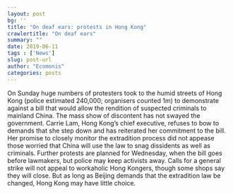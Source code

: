 ```yaml
---
layout: post
bg: ''
title: "On deaf ears: protests in Hong Kong"
crawlertitle: "On deaf ears"
summary: ""
date: 2019-06-11
tags : ['News']
slug: post-url
author: "Ecomonis"
categories: posts
---
```

On Sunday huge numbers of protesters took to the humid streets of Hong Kong (police estimated 240,000; organisers counted 1m) to demonstrate against a bill that would allow the rendition of suspected criminals to mainland China. The mass show of discontent has not swayed the government. Carrie Lam, Hong Kong’s chief executive, refuses to bow to demands that she step down and has reiterated her commitment to the bill. Her promise to closely monitor the extradition process did not appease those worried that China will use the law to snag dissidents as well as criminals. Further protests are planned for Wednesday, when the bill goes before lawmakers, but police may keep activists away. Calls for a general strike will not appeal to workaholic Hong Kongers, though some shops say they will close. But as long as Beijing demands that the extradition law be changed, Hong Kong may have little choice.

